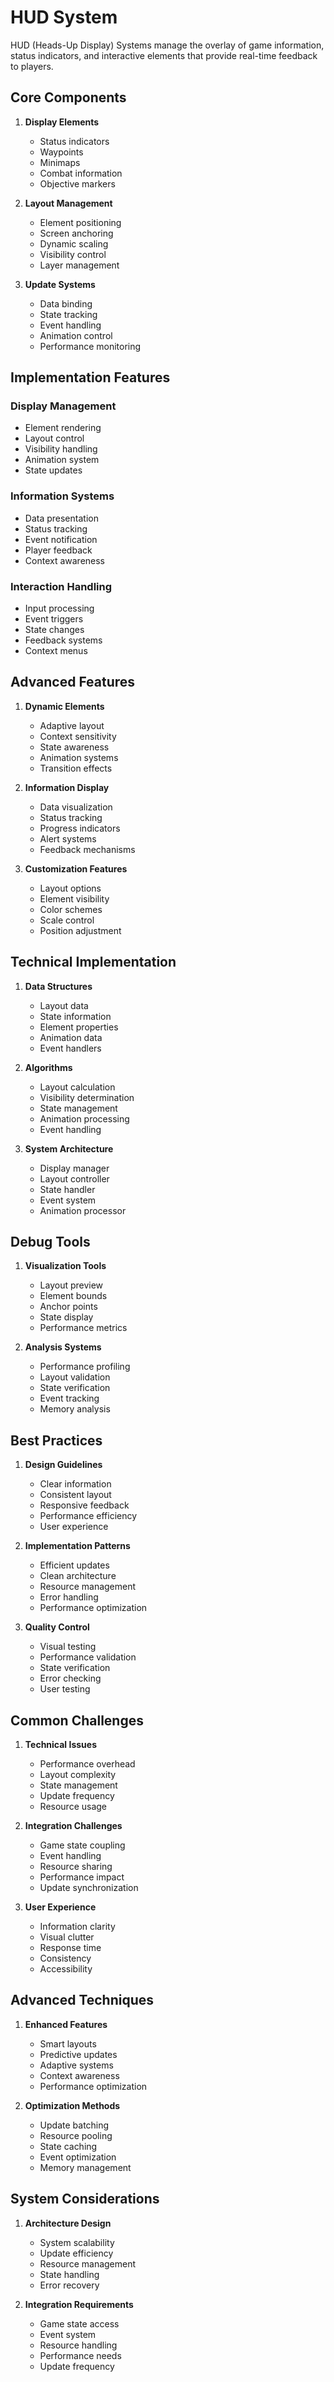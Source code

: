 # HUD System

HUD (Heads-Up Display) Systems manage the overlay of game information, status indicators, and interactive elements that provide real-time feedback to players.

## Core Components

1. **Display Elements**
   - Status indicators
   - Waypoints
   - Minimaps
   - Combat information
   - Objective markers

2. **Layout Management**
   - Element positioning
   - Screen anchoring
   - Dynamic scaling
   - Visibility control
   - Layer management

3. **Update Systems**
   - Data binding
   - State tracking
   - Event handling
   - Animation control
   - Performance monitoring

## Implementation Features

### Display Management
- Element rendering
- Layout control
- Visibility handling
- Animation system
- State updates

### Information Systems
- Data presentation
- Status tracking
- Event notification
- Player feedback
- Context awareness

### Interaction Handling
- Input processing
- Event triggers
- State changes
- Feedback systems
- Context menus

## Advanced Features

1. **Dynamic Elements**
   - Adaptive layout
   - Context sensitivity
   - State awareness
   - Animation systems
   - Transition effects

2. **Information Display**
   - Data visualization
   - Status tracking
   - Progress indicators
   - Alert systems
   - Feedback mechanisms

3. **Customization Features**
   - Layout options
   - Element visibility
   - Color schemes
   - Scale control
   - Position adjustment

## Technical Implementation

1. **Data Structures**
   - Layout data
   - State information
   - Element properties
   - Animation data
   - Event handlers

2. **Algorithms**
   - Layout calculation
   - Visibility determination
   - State management
   - Animation processing
   - Event handling

3. **System Architecture**
   - Display manager
   - Layout controller
   - State handler
   - Event system
   - Animation processor

## Debug Tools

1. **Visualization Tools**
   - Layout preview
   - Element bounds
   - Anchor points
   - State display
   - Performance metrics

2. **Analysis Systems**
   - Performance profiling
   - Layout validation
   - State verification
   - Event tracking
   - Memory analysis

## Best Practices

1. **Design Guidelines**
   - Clear information
   - Consistent layout
   - Responsive feedback
   - Performance efficiency
   - User experience

2. **Implementation Patterns**
   - Efficient updates
   - Clean architecture
   - Resource management
   - Error handling
   - Performance optimization

3. **Quality Control**
   - Visual testing
   - Performance validation
   - State verification
   - Error checking
   - User testing

## Common Challenges

1. **Technical Issues**
   - Performance overhead
   - Layout complexity
   - State management
   - Update frequency
   - Resource usage

2. **Integration Challenges**
   - Game state coupling
   - Event handling
   - Resource sharing
   - Performance impact
   - Update synchronization

3. **User Experience**
   - Information clarity
   - Visual clutter
   - Response time
   - Consistency
   - Accessibility

## Advanced Techniques

1. **Enhanced Features**
   - Smart layouts
   - Predictive updates
   - Adaptive systems
   - Context awareness
   - Performance optimization

2. **Optimization Methods**
   - Update batching
   - Resource pooling
   - State caching
   - Event optimization
   - Memory management

## System Considerations

1. **Architecture Design**
   - System scalability
   - Update efficiency
   - Resource management
   - State handling
   - Error recovery

2. **Integration Requirements**
   - Game state access
   - Event system
   - Resource handling
   - Performance needs
   - Update frequency
